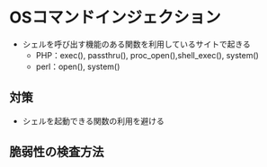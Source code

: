 # OSコマンドインジェクション

* シェルを呼び出す機能のある関数を利用しているサイトで起きる
    * PHP：exec(), passthru(), proc_open(),shell_exec(), system()
    * perl：open(), system()

## 対策
* シェルを起動できる関数の利用を避ける

## 脆弱性の検査方法
